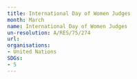 ```yaml
---
title: International Day of Women Judges
month: March
name: International Day of Women Judges
un-resolution: A/RES/75/274
url: 
organisations:
- United Nations
SDGs:
- 5
---
```


